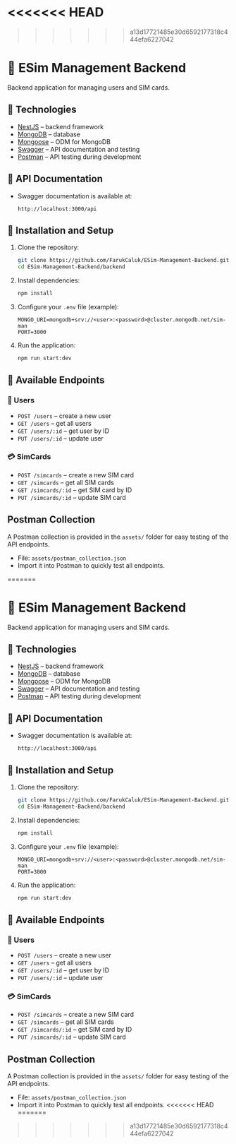 <<<<<<< HEAD
=======

>>>>>>> a13d17721485e30d6592177318c444efa6227042
# 📱 ESim Management Backend

Backend application for managing users and SIM cards.

## 🚀 Technologies

- [NestJS](https://nestjs.com/) – backend framework
- [MongoDB](https://www.mongodb.com/) – database
- [Mongoose](https://mongoosejs.com/) – ODM for MongoDB
- [Swagger](https://swagger.io/) – API documentation and testing
- [Postman](https://www.postman.com/) – API testing during development

## 📖 API Documentation

- Swagger documentation is available at:

  ```
  http://localhost:3000/api
  ```

## 🔧 Installation and Setup

1. Clone the repository:

   ```bash
   git clone https://github.com/FarukCaluk/ESim-Management-Backend.git
   cd ESim-Management-Backend/backend
   ```

2. Install dependencies:

   ```bash
   npm install
   ```

3. Configure your `.env` file (example):

   ```env
   MONGO_URI=mongodb+srv://<user>:<password>@cluster.mongodb.net/sim-man
   PORT=3000
   ```

4. Run the application:

   ```bash
   npm run start:dev
   ```

## 📌 Available Endpoints

### 👤 Users

- `POST /users` – create a new user
- `GET /users` – get all users
- `GET /users/:id` – get user by ID
- `PUT /users/:id` – update user

### 💳 SimCards

- `POST /simcards` – create a new SIM card
- `GET /simcards` – get all SIM cards
- `GET /simcards/:id` – get SIM card by ID
- `PUT /simcards/:id` – update SIM card

## Postman Collection

A Postman collection is provided in the `assets/` folder for easy testing of the API endpoints.

- File: `assets/postman_collection.json`
- Import it into Postman to quickly test all endpoints.

=======

# 📱 ESim Management Backend

Backend application for managing users and SIM cards.

## 🚀 Technologies

- [NestJS](https://nestjs.com/) – backend framework
- [MongoDB](https://www.mongodb.com/) – database
- [Mongoose](https://mongoosejs.com/) – ODM for MongoDB
- [Swagger](https://swagger.io/) – API documentation and testing
- [Postman](https://www.postman.com/) – API testing during development

## 📖 API Documentation

- Swagger documentation is available at:

  ```
  http://localhost:3000/api
  ```

## 🔧 Installation and Setup

1. Clone the repository:

   ```bash
   git clone https://github.com/FarukCaluk/ESim-Management-Backend.git
   cd ESim-Management-Backend/backend
   ```

2. Install dependencies:

   ```bash
   npm install
   ```

3. Configure your `.env` file (example):

   ```env
   MONGO_URI=mongodb+srv://<user>:<password>@cluster.mongodb.net/sim-man
   PORT=3000
   ```

4. Run the application:

   ```bash
   npm run start:dev
   ```

## 📌 Available Endpoints

### 👤 Users

- `POST /users` – create a new user
- `GET /users` – get all users
- `GET /users/:id` – get user by ID
- `PUT /users/:id` – update user

### 💳 SimCards

- `POST /simcards` – create a new SIM card
- `GET /simcards` – get all SIM cards
- `GET /simcards/:id` – get SIM card by ID
- `PUT /simcards/:id` – update SIM card

## Postman Collection

A Postman collection is provided in the `assets/` folder for easy testing of the API endpoints.

- File: `assets/postman_collection.json`
- Import it into Postman to quickly test all endpoints.
<<<<<<< HEAD
=======

>>>>>>> a13d17721485e30d6592177318c444efa6227042
